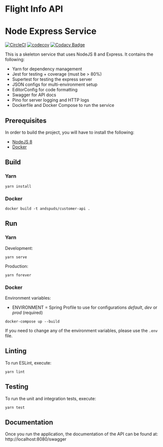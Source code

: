 # Flight Info API

# Node Express Service

[![CircleCI](https://circleci.com/gh/and-spuds/Customer-API.svg?style=svg)](https://circleci.com/gh/and-spuds/Customer-API)
[![codecov](https://codecov.io/gh/and-spuds/Customer-API/branch/master/graph/badge.svg)](https://codecov.io/gh/and-spuds/Customer-API)
[![Codacy Badge](https://api.codacy.com/project/badge/Grade/862c0c56ed784e18b7258fce1ffb502c)](https://www.codacy.com/app/flimflamjim/Customer-API?utm_source=github.com&amp;utm_medium=referral&amp;utm_content=and-spuds/Customer-API&amp;utm_campaign=Badge_Grade)

This is a skeleton service that uses NodeJS 8 and Express. It contains the following:

* Yarn for dependency management
* Jest for testing + coverage (must be > 80%)
* Supertest for testing the express server
* JSON configs for multi-environment setup
* EditorConfig for code formatting
* Swagger for API docs
* Pino for server logging and HTTP logs
* Dockerfile and Docker Compose to run the service

## Prerequisites

In order to build the project, you will have to install the following:

* [NodeJS 8](https://nodejs.org/en/download) 
* [Docker](https://www.docker.com/get-docker)
    
## Build

### Yarn

```
yarn install
```

### Docker

```
docker build -t andspuds/customer-api .
```

## Run

### Yarn

Development:
```
yarn serve
```

Production:
```
yarn forever
```

### Docker

Environment variables:

* ENVIRONMENT = Spring Profile to use for configurations *default*, *dev* or *prod* (required)

```
docker-compose up --build
```

If you need to change any of the environment variables, please use the `.env` file.

## Linting

To run ESLint, execute:

```
yarn lint
```

## Testing

To run the unit and integration tests, execute:

```
yarn test
```

## Documentation

Once you run the application, the documentation of the API can be found at: http://localhost:8080/swagger

